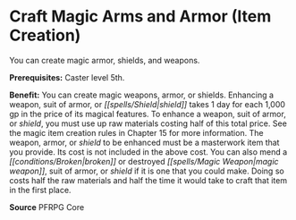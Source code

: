 ﻿---
cssclass: [feats]

---
# Craft Magic Arms and Armor (Item Creation)

You can create magic armor, shields, and weapons.

**Prerequisites:** Caster level 5th.

**Benefit:** You can create magic weapons, armor, or shields. Enhancing a weapon, suit of armor, or _[[spells/Shield|shield]]_ takes 1 day for each 1,000 gp in the price of its magical features. To enhance a weapon, suit of armor, or _shield_, you must use up raw materials costing half of this total price. See the magic item creation rules in Chapter 15 for more information. The weapon, armor, or _shield_ to be enhanced must be a masterwork item that you provide. Its cost is not included in the above cost. You can also mend a _[[conditions/Broken|broken]]_ or destroyed _[[spells/Magic Weapon|magic weapon]]_, suit of armor, or _shield_ if it is one that you could make. Doing so costs half the raw materials and half the time it would take to craft that item in the first place.

**Source** PFRPG Core